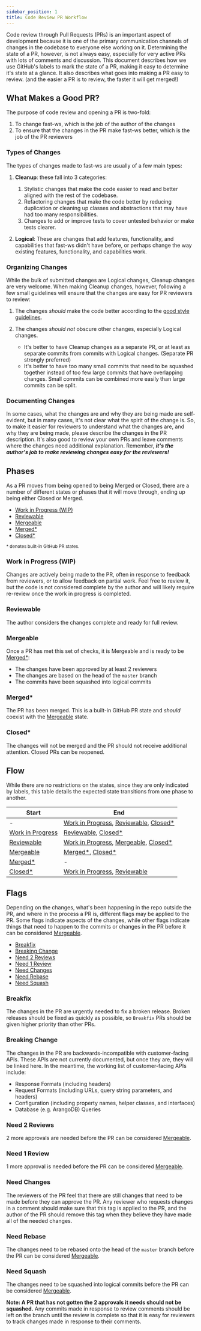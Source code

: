 ```yaml
---
sidebar_position: 1
title: Code Review PR Workflow
---
```


Code review through Pull Requests (PRs) is an important aspect of development because it is one of the primary
communication channels of changes in the codebase to everyone else working on it. Determining the state of a PR,
however, is not always easy, especially for very active PRs with lots of comments and discussion. This document
describes how we use GitHub's labels to mark the state of a PR, making it easy to determine it's state at a glance. It
also describes what goes into making a PR easy to review. (and the easier a PR is to review, the faster it will get
merged!)

What Makes a Good PR?
---------------------

The purpose of code review and opening a PR is two-fold:

1. To change fast-ws, which is the job of the author of the changes
2. To ensure that the changes in the PR make fast-ws better, which is the job of the PR reviewers

### Types of Changes

The types of changes made to fast-ws are usually of a few main types:

1. __Cleanup__: these fall into 3 categories:

   1. Stylistic changes that make the code easier to read and better aligned with the rest of the codebase.
   2. Refactoring changes that make the code better by reducing duplication or cleaning up classes and abstractions that
      may have had too many responsibilities.
   3. Changes to add or improve tests to cover untested behavior or make tests clearer.

2. __Logical__: These are changes that add features, functionality, and capabilities that fast-ws didn't have before, or
   perhaps change the way existing features, functionality, and capabilities work.

### Organizing Changes

While the bulk of submitted changes are Logical changes, Cleanup changes are very welcome. When making Cleanup changes,
however, following a few small guidelines will ensure that the changes are easy for PR reviewers to review:

1. The changes _should_ make the code better according to the [good style guidelines](https://google.github.io/styleguide/javaguide.html).
2. The changes _should not_ obscure other changes, especially Logical changes.

   - It's better to have Cleanup changes as a separate PR, or at least as separate commits from commits with Logical
     changes. (Separate PR strongly preferred)
   - It's better to have too many small commits that need to be squashed together instead of too few large commits that
     have overlapping changes. Small commits can be combined more easily than large commits can be split.

### Documenting Changes

In some cases, what the changes are and why they are being made are self-evident, but in many cases, it's not clear what
the spirit of the change is. So, to make it easier for reviewers to understand what the changes are, and why they are
being made, please describe the changes in the PR description. It's also good to review your own PRs and leave comments
where the changes need additional explanation. Remember, ___it's the author's job to make reviewing changes easy for the
reviewers!___

Phases
------

As a PR moves from being opened to being Merged or Closed, there are a number of different states or phases that it will
move through, ending up being either Closed or Merged.

- [Work in Progress (WIP)](#work-in-progress-wip)
- [Reviewable](#reviewable)
- [Mergeable](#mergeable)
- [Merged*](#merged)
- [Closed*](#closed)

<sub>* denotes built-in GitHub PR states. </sub>

### Work in Progress (WIP)

Changes are actively being made to the PR, often in response to feedback from reviewers, or to allow feedback on
partial work. Feel free to review it, but the code is not considered complete by the author and will likely require
re-review once the work in progress is completed.

### Reviewable

The author considers the changes complete and ready for full review.

### Mergeable

Once a PR has met this set of checks, it is Mergeable and is ready to be [Merged*](#merged):

- The changes have been approved by at least 2 reviewers
- The changes are based on the head of the `master` branch
- The commits have been squashed into logical commits

### Merged*

The PR has been merged. This is a built-in GitHub PR state and _should_ coexist with the [Mergeable](#mergeable) state.

### Closed*

The changes will not be merged and the PR should not receive additional attention. Closed PRs can be reopened.

Flow
----

While there are no restrictions on the states, since they are only indicated by labels, this table details the expected
state transitions from one phase to another.

| Start                                     | End                                                                                      |
|-------------------------------------------|------------------------------------------------------------------------------------------|
| -                                         | [Work in Progress](#work-in-progress-wip), [Reviewable](#reviewable), [Closed*](#closed) |
| [Work in Progress](#work-in-progress-wip) | [Reviewable](#reviewable), [Closed*](#closed)                                            |
| [Reviewable](#reviewable)                 | [Work in Progress](#work-in-progress-wip), [Mergeable](#mergeable), [Closed*](#closed)   |
| [Mergeable](#mergeable)                   | [Merged*](#merged), [Closed*](#closed)                                                   |
| [Merged*](#merged)                        | -                                                                                        |
| [Closed*](#closed)                        | [Work in Progress](#work-in-progress-wip), [Reviewable](#reviewable)                     |

Flags
-----

Depending on the changes, what's been happening in the repo outside the PR, and where in the process a PR is, different
flags may be applied to the PR. Some flags indicate aspects of the changes, while other flags indicate things that need
to happen to the commits or changes in the PR before it can be considered [Mergeable](#mergeable).

- [Breakfix](#breakfix)
- [Breaking Change](#breaking-change)
- [Need 2 Reviews](#need-2-reviews)
- [Need 1 Review](#need-1-review)
- [Need Changes](#need-changes)
- [Need Rebase](#need-rebase)
- [Need Squash](#need-squash)

### Breakfix

The changes in the PR are urgently needed to fix a broken release. Broken releases should be fixed as quickly as
possible, so `Breakfix` PRs should be given higher priority than other PRs.

### Breaking Change

The changes in the PR are backwards-incompatible with customer-facing APIs. These APIs are not currently documented,
but once they are, they will be linked here. In the meantime, the working list of customer-facing APIs include:

- Response Formats (including headers)
- Request Formats (including URLs, query string parameters, and headers)
- Configuration (including property names, helper classes, and interfaces)
- Database (e.g. ArangoDB) Queries

### Need 2 Reviews

2 more approvals are needed before the PR can be considered [Mergeable](#mergeable).

### Need 1 Review

1 more approval is needed before the PR can be considered [Mergeable](#mergeable).

### Need Changes

The reviewers of the PR feel that there are still changes that need to be made before they can approve the PR. Any
reviewer who requests changes in a comment should make sure that this tag is applied to the PR, and the author of the
PR should remove this tag when they believe they have made all of the needed changes.

### Need Rebase

The changes need to be rebased onto the head of the `master` branch before the PR can be considered
[Mergeable](#mergeable).

### Need Squash

The changes need to be squashed into logical commits before the PR can be considered [Mergeable](#mergeable).

**Note: A PR that has not gotten the 2 approvals it needs should not be squashed.** Any commits made in response to
review comments should be left on the branch until the review is complete so that it is easy for reviewers to track
changes made in response to their comments.
